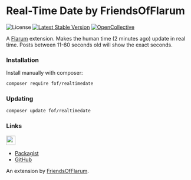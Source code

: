# Real-Time Date by FriendsOfFlarum

![License](https://img.shields.io/badge/license-MIT-blue.svg) [![Latest Stable Version](https://img.shields.io/packagist/v/fof/realtimedate.svg)](https://packagist.org/packages/fof/realtimedate) [![OpenCollective](https://img.shields.io/badge/opencollective-fof-blue.svg)](https://opencollective.com/fof/donate)

A [Flarum](http://flarum.org) extension. Makes the human time (2 minutes ago) update in real time. Posts between 11-60 seconds old will show the exact seconds.

### Installation

Install manually with composer:

```sh
composer require fof/realtimedate
```

### Updating

```sh
composer update fof/realtimedate
```

### Links

[<img src="https://opencollective.com/fof/donate/button@2x.png?color=blue" height="25" />](https://opencollective.com/fof/donate)


- [Packagist](https://packagist.org/packages/fof/realtimedate)
- [GitHub](https://github.com/FriendsOfFlarum/realtimedate)

An extension by [FriendsOfFlarum](https://github.com/FriendsOfFlarum).

